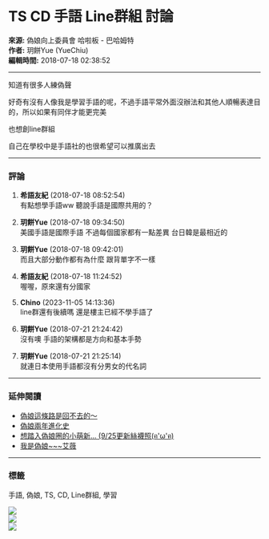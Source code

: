 # TS CD 手語 Line群組 討論

**來源:** 偽娘向上委員會 哈啦板 - 巴哈姆特  
**作者:** 玥餅Yue (YueChiu)  
**編輯時間:** 2018-07-18 02:38:52  

---

知道有很多人練偽聲

好奇有沒有人像我是學習手語的呢，不過手語平常外面沒辦法和其他人順暢表達目的，所以如果有同伴才能更完美

也想創line群組

自己在學校中是手語社的也很希望可以推廣出去

---

### 評論

1. **希語友紀** (2018-07-18 08:52:54)  
   有點想學手語ww 聽說手語是國際共用的？

2. **玥餅Yue** (2018-07-18 09:34:50)  
   美國手語是國際手語 不過每個國家都有一點差異 台日韓是最相近的

3. **玥餅Yue** (2018-07-18 09:42:01)  
   而且大部分動作都有為什麼 跟背單字不一樣

4. **希語友紀** (2018-07-18 11:24:52)  
   喔喔，原來還有分國家

5. **Chino** (2023-11-05 14:13:36)  
   line群還有後續嗎 還是樓主已經不學手語了

6. **玥餅Yue** (2018-07-21 21:24:42)  
   沒有噢 手語的架構都是方向和基本手勢

7. **玥餅Yue** (2018-07-21 21:25:14)  
   就連日本使用手語都沒有分男女的代名詞

---

### 延伸閱讀

- [偽娘這條路是回不去的～](https://forum.gamer.com.tw/C.php?bsn=60552&snA=5679)
- [偽娘兩年進化史](https://forum.gamer.com.tw/C.php?bsn=60552&snA=4762)
- [想踏入偽娘圈的小萌新... (9/25更新絲襪照(ฅ'ω'ฅ)](https://forum.gamer.com.tw/C.php?bsn=60552&snA=4814)
- [我是偽娘~~~艾薇](https://forum.gamer.com.tw/C.php?bsn=60552&snA=4611)

---

### 標籤

手語, 偽娘, TS, CD, Line群組, 學習

![](https://i2.bahamut.com.tw/forum/icons/noob.png)  
![](https://i2.bahamut.com.tw/forum/icons/human.png)  
[![](https://avatar2.bahamut.com.tw/avataruserpic/y/u/yuechiu/yuechiu_s.png)](//home.gamer.com.tw/YueChiu)